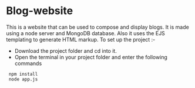 # Blog-website
This is a website that can be used to compose and display blogs. It is made using a node server and MongoDB database. Also it uses the EJS templating to generate HTML markup.
To set up the project :-
* Download the project folder and cd into it.
* Open the terminal in your project folder and enter the following commands
```
 npm install
 node app.js
```
